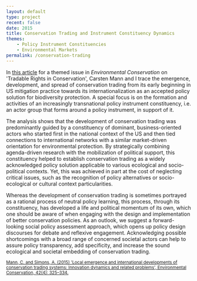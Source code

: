 ```yaml
---
layout: default
type: project
recent: false
date: 2015
title: Conservation Trading and Instrument Constituency Dynamics
themes: 
    - Policy Instrument Constituencies
    - Environmental Markets
permalink: /conservation-trading
---
```


In [this article](https://doi.org/10.1017/S0376892914000381) for a themed issue in *Environmental Conservation* on 'Tradable Rights in Conservation', Carsten Mann and I trace the emergence, development, and spread of conservation trading from its early beginning in US mitigation practice towards its internationalization as an accepted policy solution for biodiversity protection. A special focus is on the formation and activities of an increasingly transnational policy instrument constituency, i.e. an actor group that forms around a policy instrument, in support of it. 

The analysis shows that the development of conservation trading was predominantly guided by a constituency of dominant, business-oriented actors who started first in the national context of the US and then tied connections to international networks with a similar market-driven orientation for environmental protection. By strategically combining agenda-driven research with the mobilization of political support, this constituency helped to establish conservation trading as a widely acknowledged policy solution applicable to various ecological and socio-political contexts. Yet, this was achieved in part at the cost of neglecting critical issues, such as the recognition of policy alternatives or socio-ecological or cultural context particularities. 

Whereas the development of conservation trading is sometimes portrayed as a rational process of neutral policy learning, this process, through its constituency, has developed a life and political momentum of its own, which one should be aware of when engaging with the design and implementation of better conservation policies. As an outlook, we suggest a forward-looking social policy assessment approach, which opens up policy design discourses for debate and reflexive engagement. Acknowledging possible shortcomings with a broad range of concerned societal actors can help to assure policy transparency, add specificity, and increase the sound ecological and societal embedding of conservation trading.

<small>
    <a href="https://doi.org/10.1017/S0376892914000381">
        Mann, C. and Simons, A. (2015) 'Local emergence and international developments of conservation trading systems: Innovation dynamics and related problems', Environmental Conservation, 42(4): 325–334.
    </a>
</small>
